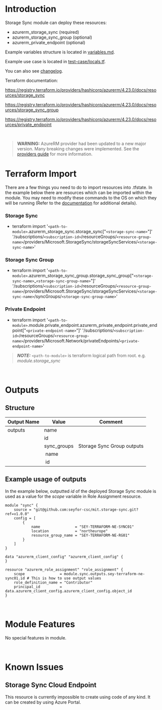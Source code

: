 # Introduction
Storage Sync module can deploy these resources:
* azurerm_storage_sync (required)
* azurerm_storage_sync_group (optional)
* azurerm_private_endpoint (optional)

Example variables structure is located in [variables.md](variables.md).

Example use case is located in [test-case/locals.tf](test-case/locals.tf).

You can also see [changelog](CHANGELOG.md).

Terraform documentation:

https://registry.terraform.io/providers/hashicorp/azurerm/4.23.0/docs/resources/storage_sync

https://registry.terraform.io/providers/hashicorp/azurerm/4.23.0/docs/resources/storage_sync_group

https://registry.terraform.io/providers/hashicorp/azurerm/4.23.0/docs/resources/private_endpoint

&nbsp;

> **WARNING:** AzureRM provider had been updated to a new major version. Many breaking changes were implemented. See the [providers guide](https://registry.terraform.io/providers/hashicorp/azurerm/latest/docs/guides/4.0-upgrade-guide) for more information.

# Terraform Import
There are a few things you need to do to import resources into .tfstate. In the example below there are resources which can be imported within the module. You may need to modify these commands to the OS on which they will be running (Refer to the [documentation](https://developer.hashicorp.com/terraform/cli/commands/import#example-import-into-resource-configured-with-for_each) for additional details).
### Storage Sync
* terraform import '`<path-to-module>`.azurerm_storage_sync.storage_sync["`<storage-sync-name>`"]' '/subscriptions/`<subscription-id>`/resourceGroups/`<resource-group-name>`/providers/Microsoft.StorageSync/storageSyncServices/`<storage-sync-name>`'
### Storage Sync Group
* terraform import '`<path-to-module>`.azurerm_storage_sync_group.storage_sync_group["`<storage-sync-name>`_`<storage-sync-group-name>`"]' '/subscriptions/`<subscription-id>`/resourceGroups/`<resource-group-name>`/providers/Microsoft.StorageSync/storageSyncServices/`<storage-sync-name>`/syncGroups/`<storage-sync-group-name>`'
 ### Private Endpoint
* terraform import '`<path-to-module>`.module.private_endpoint.azurerm_private_endpoint.private_endpoint["`<private-endpoint-name>`"]' '/subscriptions/`<subscription-id>`/resourceGroups/`<resource-group-name>`/providers/Microsoft.Network/privateEndpoints/`<private-endpoint-name>`'

 > **_NOTE:_** `<path-to-module>` is terraform logical path from root. e.g. _module.storage\_sync_

&nbsp;

# Outputs
## Structure

| Output Name | Value       | Comment                    |
| ----------- | ----------- | -------------------------- |
| outputs     | name        |                            |
|             | id          |                            |
|             | sync_groups | Storage Sync Group outputs |
|             | &nbsp;name  |                            |
|             | &nbsp;id    |                            |


## Example usage of outputs
In the example below, outputted _id_ of the deployed Storage Sync module is used as a value for the _scope_ variable in Role Assignment resource.
```
module "sync" {
    source = "git@github.com:seyfor-csc/mit.storage-sync.git?ref=v1.0.0"
    config = [
        {
            name                = "SEY-TERRAFORM-NE-SYNC01"
            location            = "northeurope"
            resource_group_name = "SEY-TERRAFORM-NE-RG01"
        }
    ]
}

data "azurerm_client_config" "azurerm_client_config" {
}

resource "azurerm_role_assignment" "role_assignment" {
    scope                = module.sync.outputs.sey-terraform-ne-sync01.id # This is how to use output values
    role_definition_name = "Contributor"
    principal_id         = data.azurerm_client_config.azurerm_client_config.object_id
}
```

&nbsp;

# Module Features
No special features in module.

&nbsp;

# Known Issues
## Storage Sync Cloud Endpoint
This resource is currently impossible to create using code of any kind. It can be created by using Azure Portal.